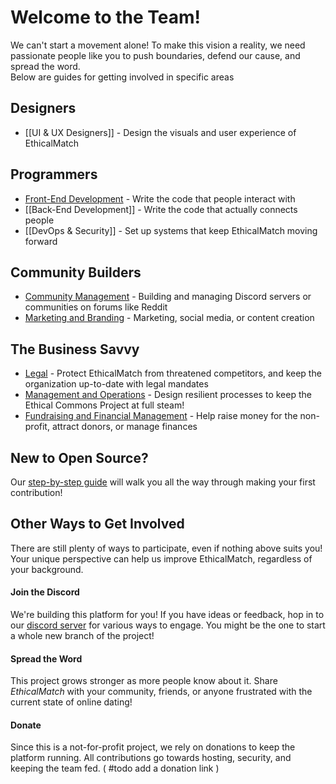 # Welcome to the Team!
We can't start a movement alone! To make this vision a reality, we need passionate people like you to push boundaries, defend our cause, and spread the word.  
Below are guides for getting involved in specific areas
## Designers
- [[UI & UX Designers]] - Design the visuals and user experience of EthicalMatch
## Programmers
- [Front-End Development](Technical%20Documentation/Front%20End/README.md) - Write the code that people interact with
- [[Back-End Development]] - Write the code that actually connects people
- [[DevOps & Security]] - Set up systems that keep EthicalMatch moving forward
## Community Builders
- [Community Management](Community%20Management.md) - Building and managing Discord servers or communities on forums like Reddit
- [Marketing and Branding](Marketing%20and%20Branding.md) - Marketing, social media, or content creation
## The Business Savvy
- [Legal](Legal.md) - Protect EthicalMatch from threatened competitors, and keep the organization up-to-date with legal mandates
- [Management and Operations](Management%20&%20Operations.md) - Design resilient processes to keep the Ethical Commons Project at full steam!
- [Fundraising and Financial Management](Fundraising%20and%20Financial%20Management.md) - Help raise money for the non-profit, attract donors, or manage finances  
## New to Open Source?
Our [step-by-step guide](Your%20first%20pull%20request.md) will walk you all the way through making your first contribution!

## Other Ways to Get Involved
There are still plenty of ways to participate, even if nothing above suits you! Your unique perspective can help us improve EthicalMatch, regardless of your background.
#### Join the Discord
We're building this platform for you! If you have ideas or feedback, hop in to our [discord server](https://discord.gg/P7qfVuqMXz) for various ways to engage. You might be the one to start a whole new branch of the project!
#### Spread the Word
This project grows stronger as more people know about it. Share *EthicalMatch* with your community, friends, or anyone frustrated with the current state of online dating!
#### Donate
Since this is a not-for-profit project, we rely on donations to keep the platform running. All contributions go towards hosting, security, and keeping the team fed. ( #todo add a donation link )